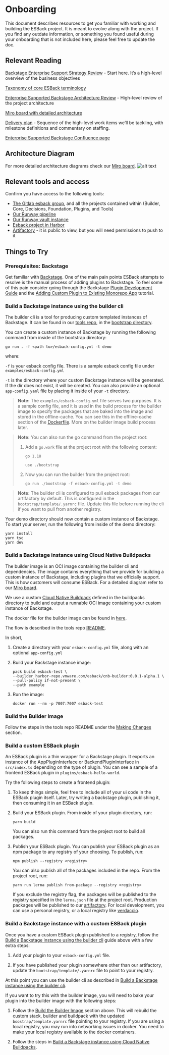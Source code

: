 # Onboarding

This document describes resources to get you familiar with working and building the ESBack project. It is meant to evolve along with the project. If you find any outdate information, or something you found useful during your onboarding that is not included here, please feel free to update the doc.

## Relevant Reading

[Backstage Enterprise Support Strategy Review](https://docs.google.com/document/d/1QxMhHVxsPnMXBCJQgE9_U0oXKjzyScLqm7B1lyEP8qw/edit) - Start here. It’s a high-level overview of the business objectives

[Taxonomy of core ESBack terminology](https://docs.google.com/document/d/1x8_1eq8yyBzwq4r_twzPzI3pdDPrqWkh3c1xs9Ya8Uc/edit)

[Enterprise Supported Backstage Architecture Review](https://docs.google.com/document/d/1jBpTVpg8ABavhVUzDKTri-LbdNE4pLpxQRtljMEDC84/edit) - High-level review of the project architecture

[Miro board with detailed architecture](https://miro.com/app/board/uXjVOpj4AGc=/?moveToWidget=3458764533901823314&cot=14)

[Delivery plan](https://docs.google.com/presentation/d/1mBADhpKO4zCcegbfLJRIoes-763eF80cCyDzYWI_DaA/edit#slide=id.p1) - Sequence of the high-level work items we’ll be tackling, with milestone definitions and commentary on staffing.

[Enterprise Supported Backstage Confluence page](https://confluence.eng.vmware.com/display/CNA/Enterprise+Supported+Backstage)

## Architecture Diagram

For more detailed architecture diagrams check our [Miro board](https://miro.com/app/board/uXjVOpj4AGc=/?moveToWidget=3458764533901823314&cot=14).
![alt text](architecture-diagram.jpg)

## Relevant tools and access

Confirm you have access to the following tools:

- [The Gitlab esback group](https://gitlab.eng.vmware.com/esback), and all the projects contained within (Builder, Core, Decisions, Foundation, Plugins, and Tools)
- [Our Runway pipeline](https://runway-ci-sfo.eng.vmware.com/)
- [Our Runway vault instance](https://runway-vault-sfo.eng.vmware.com/ui/vault/secrets/runway_concourse/list/esback/)
- [Esback project in Harbor](https://harbor-repo.vmware.com/harbor/projects/3358050/repositories)
- [Artifactory](https://artifactory.eng.vmware.com/ui/repos/tree/General/esback-npm-local) - it is public to view, but you will need permissions to push to it

## Things to Try

### Prerequisites: Backstage

Get familiar with [Backstage](https://backstage.io/). One of the main pain points ESBack attempts to resolve is the manual process of adding plugins to Backstage. To feel some of this pain consider going through the Backstage [Plugin Development Guide](https://backstage.io/docs/plugins/plugin-development) and the [Adding Custom Plugin to Existing Monorepo App](https://backstage.io/docs/tutorials/quickstart-app-plugin) tutorial.

### Build a Backstage instance using the builder cli

The builder cli is a tool for producing custom templated instances of Backstage. It can be found in our [tools repo](https://gitlab.eng.vmware.com/esback/tools/-/tree/main/), in the [bootstrap directory](https://gitlab.eng.vmware.com/esback/tools/-/tree/main/bootstrap).

You can create a custom instance of Backstage by running the following command from inside of the bootstrap directory:

```
go run . -f <path to>/esback-config.yml -t demo
```

where:

`-f` is your esback config file. There is a sample esback config file under `examples/esback-config.yml`

`-t` is the directory where your custom Backstage instance will be generated. If the dir does not exist, it will be created. You can also provide an optional `app-config.yaml` file by placing it inside of your `-t` directory.

> **Note:** The `examples/esback-config.yml` file serves two purposes. It is a sample config file, and it is used in the build process for the builder image to specify the packages that are baked into the image and stored in the offline-cache. You can see this in the offline-cache section of the [Dockerfile](https://gitlab.eng.vmware.com/esback/tools/-/blob/main/Dockerfile). More on the builder image build process later.

> **Note:** You can also run the go command from the project root:
>
> 1.  Add a `go.work` file at the project root with the following content:
>
>     ```
>     go 1.18
>
>     use ./bootstrap
>     ```
>
> 1.  Now you can run the builder from the project root:
>
>     ```
>     go run ./bootstrap -f esback-config.yml -t demo
>     ```

> **Note:** The builder cli is configured to pull esback packages from our artifactory by default. This is configured in the `bootstrap/template/.yarnrc` file. Update this file before running the cli if you want to pull from another registry.

Your demo directory should now contain a custom instance of Backstage. To start your server, run the following from inside of the demo directory:

```
yarn install
yarn tsc
yarn dev
```

### Build a Backstage instance using Cloud Native Buildpacks

The builder image is an OCI image containing the builder cli and dependencies. The image contains everything that we provide for building a custom instance of Backstage, including plugins that we officially support. This is how customers will consume ESBack. For a detailed diagram refer to our [Miro board](https://miro.com/app/board/uXjVOpj4AGc=/).

We use a custom [Cloud Native Buildpack](https://buildpacks.io/) defined in the buildpacks directory to build and output a runnable OCI image containing your custom instance of Backstage.

The docker file for the builder image can be found in [here](https://gitlab.eng.vmware.com/esback/tools/-/blob/main/Dockerfile).

The flow is described in the tools repo [README](https://gitlab.eng.vmware.com/esback/tools/-/blob/main/README.md).

In short,

1. Create a directory with your `esback-config.yml` file, along with an optional `app-config.yml`
2. Build your Backstage instance image:

   ```
   pack build esback-test \
   --builder harbor-repo.vmware.com/esback/cnb-builder:0.0.1-alpha.1 \
   --pull-policy if-not-present \
   --path example
   ```

3. Run the image:

   ```
   docker run --rm -p 7007:7007 esback-test
   ```

### Build the Builder Image

Follow the steps in the tools repo README under the [Making Changes](https://gitlab.eng.vmware.com/esback/tools/-/blob/main/README.md#making-changes) section.

### Build a custom ESBack plugin

An ESBack plugin is a thin wrapper for a Backstage plugin. It exports an instance of the AppPluginInterface or BackendPluginInterface in `src/index.ts` depending on the type of plugin. You can see a sample of a frontend ESBack plugin in `plugins/esback-hello-world`.

Try the following steps to create a frontend plugin:

1. To keep things simple, feel free to include all of your ui code in the ESBack plugin itself. Later, try writing a backstage plugin, publishing it, then consuming it in an ESBack plugin.

1. Build your ESBack plugin. From inside of your plugin directory, run:

   ```
   yarn build
   ```

   You can also run this command from the project root to build all packages.

1. Publish your ESBack plugin. You can publish your ESBack plugin as an npm package to any registry of your choosing. To publish, run:

   ```
   npm publish --registry <registry>
   ```

   You can also publish all of the packages included in the repo. From the project root, run:

   ```
   yarn run lerna publish from-package --registry <registry>
   ```

   If you exclude the registry flag, the packages will be published to the registry specified in the `lerna.json` file at the project root. Production packages will be published to our [artifactory](https://artifactory.eng.vmware.com/artifactory/api/npm/esback-npm-local/). For local development, you can use a personal registry, or a local registry like [verdaccio](https://verdaccio.org/).

### Build a Backstage instance with a custom ESBack plugin

Once you have a custom ESBack plugin published to a registry, follow the [Build a Backstage instance using the builder cli](#build-a-backstage-instance-using-the-builder-cli) guide above with a few extra steps:

1. Add your plugin to your `esback-config.yml` file.

1. If you have published your plugin somewhere other than our artifactory, update the `bootstrap/template/.yarnrc` file to point to your registry.

At this point you can use the builder cli as described in [Build a Backstage instance using the builder cli](link).

If you want to try this with the builder image, you will need to bake your plugin into the builder image with the following steps:

1. Follow the [Build the Builder Image](#build-the-builder-image) section above. This will rebuild the custom stack, builder and buildpack with the updated `boostrap/template.yarnrc` file pointing to your registry. If you are using a local registry, you may run into networking issues in docker. You need to make your local registry available to the docker containers.

2. Follow the steps in [Build a Backstage instance using Cloud Native Buildpacks](#build-a-backstage-instance-using-cloud-native-buildpacks).
